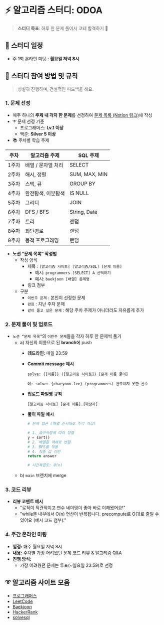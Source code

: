 # ⚡ 알고리즘 스터디: ODOA

> **스터디 목표**: 하루 한 문제 풀어서 코테 합격하기 💯  


## 📅 스터디 일정

- 주 1회 온라인 미팅 : **월요일 저녁 8시**


## 📣 스터디 참여 방법 및 규칙

> 성실히 진행하며, 건설적인 피드백을 해요.

### 1. 문제 선정
- 매주 하나의 **주제 내 각자 한 문제**를 선정하여 [문제 목록 (Notion 링크)](https://www.notion.so/269f8119f5be800da47bf2b5de0eff66?pvs=21)에 작성
- ➰ 문제 선정 기준
  - 프로그래머스: **Lv.1 이상**  
  - 백준: **Silver 5 이상**  
- 📚 주차별 학습 주제

| 주차 | 알고리즘 주제           | SQL 주제        |
|------|-------------------------|-----------------|
| 1주차 | 배열 / 문자열 처리      | SELECT          |
| 2주차 | 해시, 정렬              | SUM, MAX, MIN   |
| 3주차 | 스택, 큐                | GROUP BY        |
| 4주차 | 완전탐색, 이분탐색      | IS NULL         |
| 5주차 | 그리디                  | JOIN            |
| 6주차 | DFS / BFS               | String, Date    |
| 7주차 | 트리                    | 랜덤            |
| 8주차 | 최단경로                | 랜덤         |
| 9주차 | 동적 프로그래밍         | 랜덤          |

- **노션 “문제 목록” 작성법**
  - 작성 양식  
    - 제목 : `[알고리즘 사이트] [알고리즘/SQL] [문제 이름]`  
      - 예시: `programmers [SELECT] A 선택하기`  
      - 예시: `baekjoon [배열] 문제명`
    - 링크 첨부
  - 구분
    - `이번주 문제` : 본인이 선정한 문제  
    - `완료` : 지난 주차 문제  
    - `같이 풀고 싶은 문제` : 해당 주차 주제가 아니더라도 자유롭게 추가  


### 2. 문제 풀이 및 업로드
- `노션 “문제 목록”`의 `이번주 문제`들을 각자 하루 한 문제씩 풀기
  - a) 자신의 이름으로 된 **branch**에 push
    - **데드라인:** 매일 23:59
    - **Commit message 예시**
      ```
      solve: {[이름]} ([알고리즘 사이트]) [문제 이름 풀이]
  
      예: solve: {chaeyoon.lee} (programmers) 완주하지 못한 선수
      ```
    - **업로드 파일명 규칙**
      ```
      [알고리즘 사이트] [문제 이름].[확장자]
      ```
  
    - **풀이 파일 예시**
      ```python
      # 문제 접근 (해결 순서대로 주석 작성)
  
      # 1. 요구사항에 따라 정렬
      y = sort()
      # 2. 배열을 객체로 변환
      # 3. BFS를 적용
      # 4. 최종 값 리턴
      return answer
  
      # 시간복잡도: O(n)
      ```
  - b) `main` 브랜치에 merge


### 3. 코드 리뷰
- **리뷰 코멘트 예시**
  - "로직이 직관적이고 변수 네이밍이 좋아 바로 이해됐어요!"
  - "while문 내부에서 O(n) 연산이 반복됩니다. precompute로 O(1)로 줄일 수 있어요 (예시 코드 첨부)."


### 4. 주간 온라인 미팅
- **일정:** 매주 월요일 저녁 8시
- **내용:** 주차별 가장 어려웠던 문제 코드 리뷰 & 알고리즘 Q&A
- **진행 방식:**
  - 가장 어려웠던 문제는 투표(~일요일 23:59)로 선정


## ➰ 알고리즘 사이트 모음
- [프로그래머스](https://programmers.co.kr/)  
- [LeetCode](https://leetcode.com/)  
- [Baekjoon](https://www.acmicpc.net/)  
- [HackerRank](https://www.hackerrank.com/)  
- [solvesql](https://solvesql.com/)  

